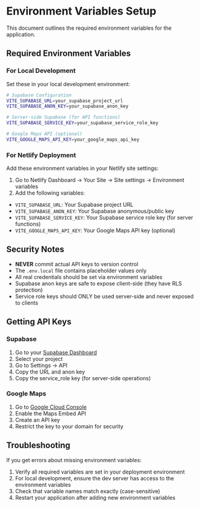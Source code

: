 # Environment Variables Setup

This document outlines the required environment variables for the application.

## Required Environment Variables

### For Local Development

Set these in your local development environment:

```bash
# Supabase Configuration
VITE_SUPABASE_URL=your_supabase_project_url
VITE_SUPABASE_ANON_KEY=your_supabase_anon_key

# Server-side Supabase (for API functions)
VITE_SUPABASE_SERVICE_KEY=your_supabase_service_role_key

# Google Maps API (optional)
VITE_GOOGLE_MAPS_API_KEY=your_google_maps_api_key
```

### For Netlify Deployment

Add these environment variables in your Netlify site settings:

1. Go to Netlify Dashboard → Your Site → Site settings → Environment variables
2. Add the following variables:

- `VITE_SUPABASE_URL`: Your Supabase project URL
- `VITE_SUPABASE_ANON_KEY`: Your Supabase anonymous/public key
- `VITE_SUPABASE_SERVICE_KEY`: Your Supabase service role key (for server functions)
- `VITE_GOOGLE_MAPS_API_KEY`: Your Google Maps API key (optional)

## Security Notes

- **NEVER** commit actual API keys to version control
- The `.env.local` file contains placeholder values only
- All real credentials should be set via environment variables
- Supabase anon keys are safe to expose client-side (they have RLS protection)
- Service role keys should ONLY be used server-side and never exposed to clients

## Getting API Keys

### Supabase

1. Go to your [Supabase Dashboard](https://app.supabase.com/)
2. Select your project
3. Go to Settings → API
4. Copy the URL and anon key
5. Copy the service_role key (for server-side operations)

### Google Maps

1. Go to [Google Cloud Console](https://console.cloud.google.com/)
2. Enable the Maps Embed API
3. Create an API key
4. Restrict the key to your domain for security

## Troubleshooting

If you get errors about missing environment variables:

1. Verify all required variables are set in your deployment environment
2. For local development, ensure the dev server has access to the environment variables
3. Check that variable names match exactly (case-sensitive)
4. Restart your application after adding new environment variables
